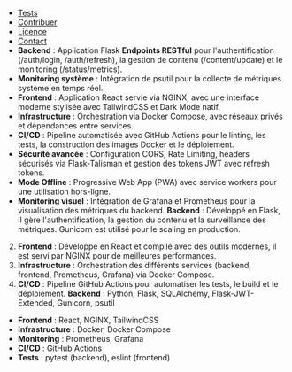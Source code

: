 - [Tests](#tests)
- [Contribuer](#contribuer)
- [Licence](#licence)
- [Contact](#contact)
- **Backend** : Application Flask **Endpoints RESTful** pour l'authentification (/auth/login, /auth/refresh), la gestion de contenu (/content/update) et le monitoring (/status/metrics).
- **Monitoring système** : Intégration de psutil pour la collecte de métriques système en temps réel.
- **Frontend** : Application React servie via NGINX, avec une interface moderne stylisée avec TailwindCSS et Dark Mode natif.
- **Infrastructure** : Orchestration via Docker Compose, avec réseaux privés et dépendances entre services.
- **CI/CD** : Pipeline automatisée avec GitHub Actions pour le linting, les tests, la construction des images Docker et le déploiement.
- **Sécurité avancée** : Configuration CORS, Rate Limiting, headers sécurisés via Flask-Talisman et gestion des tokens JWT avec refresh tokens.
- **Mode Offline** : Progressive Web App (PWA) avec service workers pour une utilisation hors-ligne.
- **Monitoring visuel** : Intégration de Grafana et Prometheus pour la visualisation des métriques du backend.
**Backend** : Développé en Flask, il gère l'authentification, la gestion du contenu et la surveillance des métriques. Gunicorn est utilisé pour le scaling en production.
2. **Frontend** : Développé en React et compilé avec des outils modernes, il est servi par NGINX pour de meilleures performances.
3. **Infrastructure** : Orchestration des différents services (backend, frontend, Prometheus, Grafana) via Docker Compose.
4. **CI/CD** : Pipeline GitHub Actions pour automatiser les tests, le build et le déploiement.
**Backend** : Python, Flask, SQLAlchemy, Flask-JWT-Extended, Gunicorn, psutil
- **Frontend** : React, NGINX, TailwindCSS
- **Infrastructure** : Docker, Docker Compose
- **Monitoring** : Prometheus, Grafana
- **CI/CD** : GitHub Actions
- **Tests** : pytest (backend), eslint (frontend)